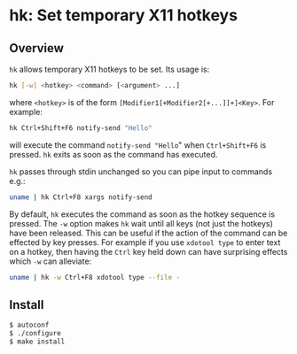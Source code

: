 # hk: Set temporary X11 hotkeys

## Overview

`hk` allows temporary X11 hotkeys to be set. Its usage is:

```sh
hk [-w] <hotkey> <command> [<argument> ...]
```

where `<hotkey>` is of the form `[Modifier1[+Modifier2[+...]]+]<Key>`. For example:

```sh
hk Ctrl+Shift+F6 notify-send "Hello"
```

will execute the command `notify-send "Hello`" when `Ctrl+Shift+F6` is pressed.
`hk` exits as soon as the command has executed.

`hk` passes through stdin unchanged so you can pipe input to commands e.g.:

```sh
uname | hk Ctrl+F8 xargs notify-send
```

By default, `hk` executes the command as soon as the hotkey sequence is
pressed. The `-w` option makes `hk` wait until all keys (not just the hotkeys)
have been released. This can be useful if the action of the command can be
effected by key presses. For example if you use `xdotool type` to enter text on
a hotkey, then having the `Ctrl` key held down can have surprising effects
which `-w` can alleviate:

```sh
uname | hk -w Ctrl+F8 xdotool type --file -
```


## Install

```sh
$ autoconf
$ ./configure
$ make install
```
